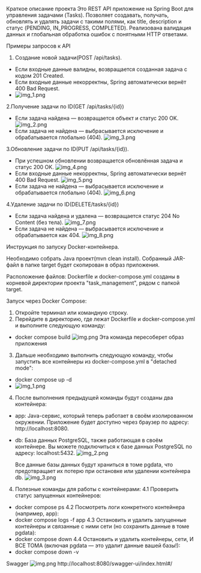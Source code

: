 Краткое описание проекта
Это REST API приложение на Spring Boot для управления задачами (Tasks).
Позволяет создавать, получать, обновлять и удалять задачи с такими полями, как title, description и статус (PENDING, IN_PROGRESS, COMPLETED).
Реализована валидация данных и глобальная обработка ошибок с понятными HTTP ответами.

Примеры запросов к API
1. Создание новой задачи(POST /api/tasks).
* Если входные данные валидны, возвращается созданная задача с кодом 201 Created.
* Если входные данные некорректны, Spring автоматически вернёт 400 Bad Request.
* ![img_1.png](postman-screenshots/img_1.png)

2.Получение задачи по ID(GET /api/tasks/{id})
* Если задача найдена — возвращается объект и статус 200 OK.
![img_2.png](postman-screenshots/img_2.png)
* Если задача не найдена — выбрасывается исключение и обрабатывается глобально (404).
![img_3.png](postman-screenshots/img_3.png)

3.Обновление задачи по ID(PUT /api/tasks/{id}).
* При успешном обновлении возвращается обновлённая задача и статус 200 OK.
![img_4.png](postman-screenshots/img_4.png)
* Если входные данные некорректны, Spring автоматически вернёт 400 Bad Request.
![img_5.png](postman-screenshots/img_5.png)
* Если задача не найдена — выбрасывается исключение и обрабатывается глобально (404).
![img_6.png](postman-screenshots/img_6.png)

4.Удаление задачи по ID(DELETE/tasks/{id})
* Если задача найдена и удалена — возвращается статус 204 No Content (без тела).
![img_7.png](postman-screenshots/img_7.png)
* Если задача не найдена — выбрасывается исключение и обрабатывается как 404.
![img_8.png](postman-screenshots/img_8.png)

Инструкция по запуску Docker-контейнера.

Необходимо собрать Java проект(mvn clean install). Собранный JAR-файл в папке target будет скопирован в 
образ приложения.

Расположение файлов:
Dockerfile и docker-compose.yml созданы в корневой директории проекта "task_management", рядом с папкой target. 

Запуск через Docker Compose:
1. Откройте терминал или командную строку.
2. Перейдите в директорию, где лежат Dockerfile и docker-compose.yml и выполните следующую команду:
* docker compose build
![img.png](postman-screenshots/img_10.png)
Эта команда пересоберет образ приложения
3. Дальше необходимо выполнить следующую команду, чтобы запустить все контейнеры из docker-compose.yml в "detached mode":
* docker compose up -d
* ![img_1.png](postman-screenshots/img_11.png)

4. После выполнения предыдущей команды будут созданы два контейнера:
* app: Java-сервис, который теперь работает в своём изолированном окружении. Приложение будет доступно через браузер по адресу: http://localhost:8080.
* db: База данных PostgreSQL, также работающая в своём контейнере. Вы можете подключиться к базе данных PostgreSQL по адресу: localhost:5432.
![img_2.png](postman-screenshots/img_12.png)

    Все данные базы данных будут храниться в томе pgdata, что предотвращает их потерю при остановке или удалении контейнера db.
![img_3.png](postman-screenshots/img_13.png)

4. Полезные команды для работы с контейнерами:
4.1 Проверить статус запущенных контейнеров:
* docker compose ps
4.2 Посмотреть логи конкретного контейнера (например, app):
* docker compose logs -f app
4.3 Остановить и удалить запущенные контейнеры и связанные с ними сети (но сохранить данные в томе pgdata):
* docker compose down
4.4 Остановить и удалить контейнеры, сети, И ВСЕ ТОМА (включая pgdata — это удалит данные вашей базы!):
* docker compose down -v

Swagger
![img.png](postman-screenshots/img_9.png)
http://localhost:8080/swagger-ui/index.html#/